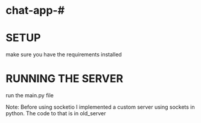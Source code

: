 # chat-app-# 

# SETUP

make sure you have the requirements installed 

# RUNNING THE SERVER 

run the main.py file 

Note: Before using socketio I implemented a custom server using sockets in python.
The code to that is in old_server
